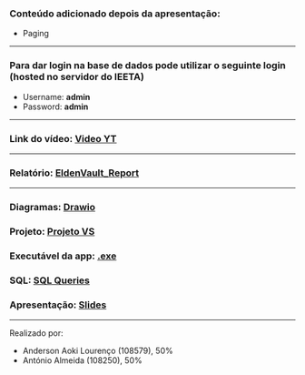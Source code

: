 ### Conteúdo adicionado depois da apresentação:
- Paging

---

### Para dar login na base de dados pode utilizar o seguinte login (hosted no servidor do IEETA)
- Username: **admin**
- Password: **admin**

---

### Link do vídeo: [Video YT](https://youtu.be/tlUpXGmFLq0)

---

### Relatório: [EldenVault_Report](EldenVault_Report.pdf)

---

### Diagramas: [Drawio](Drawio)
### Projeto: [Projeto VS](Project_BD)
### Executável da app: [.exe](Project_BD/Project_BD/bin/Debug/net8.0-windows/Project_BD.exe)
### SQL: [SQL Queries](SQL)
### Apresentação: [Slides](BD_Apresentacao.pdf)

---

Realizado por:
- Anderson Aoki Lourenço (108579), 50%
- António Almeida (108250), 50%
